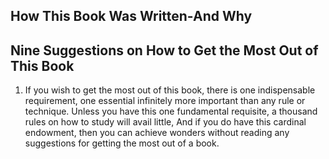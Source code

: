 ## How This Book Was Written-And Why

## Nine Suggestions on How to Get the Most Out of This Book

1. If you wish to get the most out of this book, there is one indispensable requirement, one essential infinitely more important than any rule or technique. Unless you have this one fundamental requisite, a thousand rules on how to study will avail little, And if you do have this cardinal endowment, then you can achieve wonders without reading any suggestions for getting the most out of a book.





































